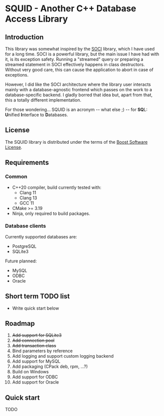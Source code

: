 # SQUID - Another C++ Database Access Library

## Introduction

This library was somewhat inspired by the [SOCI](https://github.com/SOCI/soci) library, 
which I have used for a long time. SOCI is a powerful library, but the main
issue I have had with it, is its exception safety. Running a "streamed" query
or preparing a streamed statement in SOCI effectively happens in class destructors. 
Without very good care, this can cause the application to abort in case of exceptions.

However, I did like the SOCI architecture where the library user interacts mainly with a database-agnostic
frontend which passes on the work to a database-specific backend.
I gladly borred that idea but, apart from that, this a totally different implementation.

For those wondering... SQUID is an acronym -- what else ;) -- for **SQ**L: **U**nified **I**nterface to **D**atabases.

## License

The SQUID library is distributed under the terms of the [Boost Software License](http://www.boost.org/LICENSE_1_0.txt).

## Requirements

### Common

* C++20 compiler, build currently tested with:
   * Clang 11
   * Clang 13
   * GCC 11
* CMake >= 3.19
* Ninja, only required to build packages.

### Database clients

Currently supported databases are:

* PostgreSQL
* SQLite3

Future planned:
* MySQL
* ODBC
* Oracle

## Short term TODO list

* Write quick start below

## Roadmap

1. ~~Add support for SQLite3~~
2. ~~Add connection pool~~
3. ~~Add transaction class~~
4. Bind parameters by reference
5. Add logging and support custom logging backend
6. Add support for MySQL
7. Add packaging (CPack deb, rpm, ...?)
8. Build on Windows
9. Add support for ODBC
10. Add support for Oracle

## Quick start

TODO
